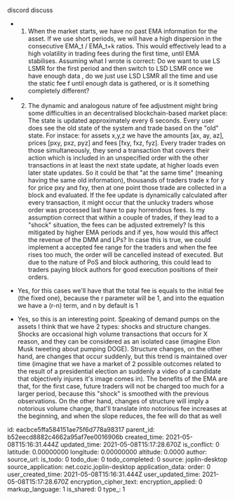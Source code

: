 discord discuss

- 1) When the market starts, we have no past EMA information for the asset. If we use short periods, we will have a high dispersion in the consecutive EMA_t / EMA_t+k ratios. This would effectively lead to a high volatility in trading fees during the first time, until EMA stabilises. Assuming what I wrote is correct: Do we want to use LS LSMR for the first period and then switch to LSD LSMR once we have enough data , do we just use LSD LSMR all the time and use the static fee  f until enough data is gathered, or is it something completely different?
- 2) The dynamic and analogous nature of fee adjustment might bring some difficulties in an decentralised blockchain-based market place: The state is updated approximately every 6 seconds. Every user does see the old state of the system and trade based on the "old" state. For instace: for assets x,y,z we have the amounts [ax, ay, az], prices [pxy, pxz, pyz] and fees [fxy, fxz, fyz]. Every trader trades on those simultaneously, they send a transaction that covers their action which is included in an unspecified order with the other transactions in at least the next state update, at higher loads even later state updates. So it could be that "at the same time" (meaning having the same old information), thousands of traders trade x for y for price pxy and fxy, then at one point those trade are collected in a block and evaluated. If the fee update is dynamically calculated after every transaction, it might occur that the unlucky traders whose order was processed last have to pay horrendous fees. Is my assumption correct that within a couple of trades, if they lead to a "shock" situation, the fees can be adjusted extremely? Is this mitigated by higher EMA periods and if yes, how would this affect the revenue of the DMM and LPs? In case this is true, we could implement a accepted fee range for the traders and when the fee rises too much, the order will be cancelled instead of executed. But due to the nature of PoS and block authoring, this could lead to traders paying block authors for good execution positions of their orders.


- Yes, for this cases we'll have that the total fee is equals to the initial fee (the fixed one), because the r parameter will be 1, and into the equation we have a (r-n) term, and n by default is 1
- Yes, so this is an interesting point. Speaking of demand pumps on the assets I think that we have 2 types: shocks and structure changes. Shocks are occasional high volume transactions that occurs for X reason, and they can be considered as an isolated case (imagine Elon Musk tweeting about pumping DOGE). Structure changes, on the other hand, are changes that occur suddenly, but this trend is maintained over time (imagine that we have a market of 2 possible outcomes related to the result of a presidential election an suddenly a video of a candidate that objectively injures it's image comes in). The benefits of the EMA are that, for the first case, future traders will not be charged too much for a larger period, because this "shock" is smoothed with the previous observations. On the other hand, changes of structure will imply a notorious volume change, that'll translate into notorious fee increases at the beginning, and when the slope reduces, the fee will do that as well

id: eacbce5ffa584151ae75f6d778a98317
parent_id: b52eecd8882c4662a95af7ee0016906b
created_time: 2021-05-08T15:16:31.444Z
updated_time: 2021-05-08T15:17:28.670Z
is_conflict: 0
latitude: 0.00000000
longitude: 0.00000000
altitude: 0.0000
author: 
source_url: 
is_todo: 0
todo_due: 0
todo_completed: 0
source: joplin-desktop
source_application: net.cozic.joplin-desktop
application_data: 
order: 0
user_created_time: 2021-05-08T15:16:31.444Z
user_updated_time: 2021-05-08T15:17:28.670Z
encryption_cipher_text: 
encryption_applied: 0
markup_language: 1
is_shared: 0
type_: 1